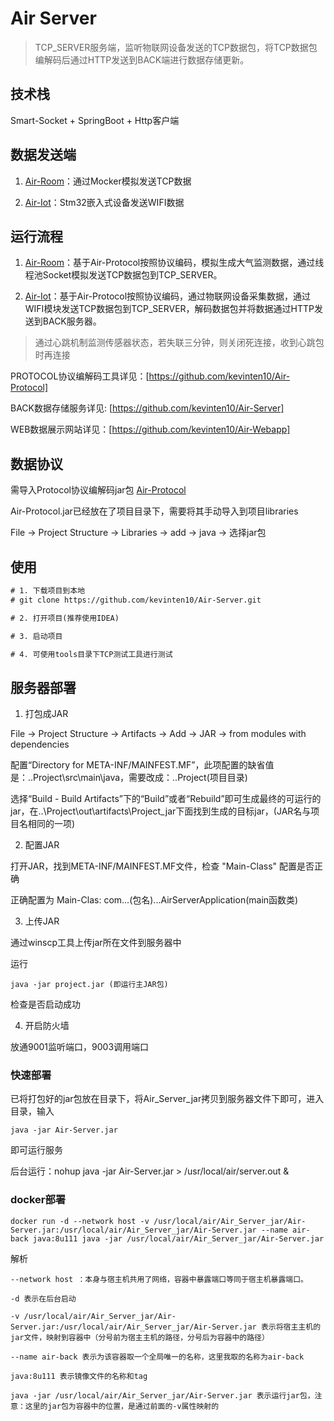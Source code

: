 # Air Server

> TCP_SERVER服务端，监听物联网设备发送的TCP数据包，将TCP数据包编解码后通过HTTP发送到BACK端进行数据存储更新。

## 技术栈

Smart-Socket + SpringBoot + Http客户端

## 数据发送端

1. [Air-Room](https://github.com/kevinten10/Air-Room)：通过Mocker模拟发送TCP数据

2. [Air-Iot](https://github.com/kevinten10/Air-Iot)：Stm32嵌入式设备发送WIFI数据

## 运行流程

1. [Air-Room](https://github.com/kevinten10/Air-Room)：基于Air-Protocol按照协议编码，模拟生成大气监测数据，通过线程池Socket模拟发送TCP数据包到TCP_SERVER。

2. [Air-Iot](https://github.com/kevinten10/Air-Iot)：基于Air-Protocol按照协议编码，通过物联网设备采集数据，通过WIFI模块发送TCP数据包到TCP_SERVER，解码数据包并将数据通过HTTP发送到BACK服务器。

> 通过心跳机制监测传感器状态，若失联三分钟，则关闭死连接，收到心跳包时再连接

PROTOCOL协议编解码工具详见：[https://github.com/kevinten10/Air-Protocol]

BACK数据存储服务详见: [https://github.com/kevinten10/Air-Server]

WEB数据展示网站详见：[https://github.com/kevinten10/Air-Webapp]

## 数据协议

需导入Protocol协议编解码jar包 [Air-Protocol](https://github.com/kevinten10/Air-Protocol)

Air-Protocol.jar已经放在了项目目录下，需要将其手动导入到项目libraries

File -> Project Structure -> Libraries -> add -> java -> 选择jar包

## 使用

```txt
# 1. 下载项目到本地
# git clone https://github.com/kevinten10/Air-Server.git

# 2. 打开项目(推荐使用IDEA)

# 3. 启动项目

# 4. 可使用tools目录下TCP测试工具进行测试
```

## 服务器部署

1. 打包成JAR

File -> Project Structure -> Artifacts -> Add -> JAR -> from modules with dependencies

配置“Directory for META-INF/MAINFEST.MF”，此项配置的缺省值是：..Project\src\main\java，需要改成：..Project(项目目录)

选择“Build - Build Artifacts”下的“Build”或者“Rebuild”即可生成最终的可运行的jar，在..\Project\out\artifacts\Project_jar下面找到生成的目标jar，(JAR名与项目名相同的一项)

2. 配置JAR

打开JAR，找到META-INF/MAINFEST.MF文件，检查 "Main-Class" 配置是否正确

正确配置为 Main-Clas: com...(包名)...AirServerApplication(main函数类)

3. 上传JAR

通过winscp工具上传jar所在文件到服务器中

运行 

    java -jar project.jar (即运行主JAR包)
    
检查是否启动成功

4. 开启防火墙

放通9001监听端口，9003调用端口

### 快速部署

已将打包好的jar包放在目录下，将Air_Server_jar拷贝到服务器文件下即可，进入目录，输入

    java -jar Air-Server.jar
    
即可运行服务

后台运行：nohup java -jar Air-Server.jar > /usr/local/air/server.out  &

### docker部署

    docker run -d --network host -v /usr/local/air/Air_Server_jar/Air-Server.jar:/usr/local/air/Air_Server_jar/Air-Server.jar --name air-back java:8u111 java -jar /usr/local/air/Air_Server_jar/Air-Server.jar
    
解析    
   
    --network host ：本身与宿主机共用了网络，容器中暴露端口等同于宿主机暴露端口。
    
    -d 表示在后台启动
        
    -v /usr/local/air/Air_Server_jar/Air-Server.jar:/usr/local/air/Air_Server_jar/Air-Server.jar 表示将宿主主机的jar文件，映射到容器中（分号前为宿主主机的路径，分号后为容器中的路径）
    
    --name air-back 表示为该容器取一个全局唯一的名称，这里我取的名称为air-back
    
    java:8u111 表示镜像文件的名称和tag
    
    java -jar /usr/local/air/Air_Server_jar/Air-Server.jar 表示运行jar包，注意：这里的jar包为容器中的位置，是通过前面的-v属性映射的
    